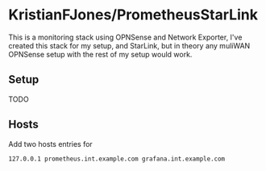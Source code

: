 # KristianFJones/PrometheusStarLink

This is a monitoring stack using OPNSense and Network Exporter, I've created this stack for my setup, and StarLink, but in theory any muliWAN OPNSense setup with the rest of my setup would work.

## Setup

TODO

## Hosts

Add two hosts entries for

```
127.0.0.1 prometheus.int.example.com grafana.int.example.com
```
